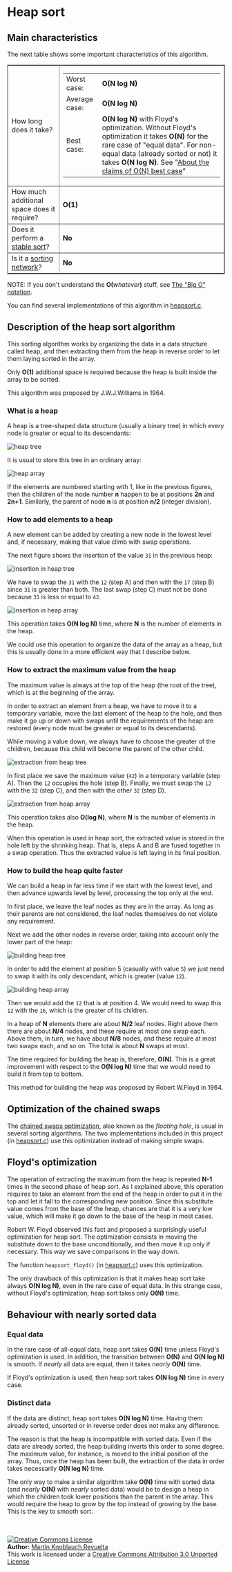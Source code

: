 # Heap sort

## Main characteristics

The next table shows some important characteristics of this algorithm.

<table cellpadding='2' cellspacing='0' border='1'>
<tr>
<td>How long does it take?</td>
<td>
<table border='0'>
<tr><td>Worst case:</td><td><b>O(N log N)</b></td></tr>
<tr><td>Average case:</td><td><b>O(N log N)</b></td></tr>
<tr><td>Best case:</td><td><b>O(N log N)</b> with Floyd's optimization. Without Floyd's optimization it takes <b>O(N)</b> for the rare case of "equal data". For non-equal data (already sorted or not) it takes <b>O(N log N)</b>. See "<a href='ONBestCase.md'>About the claims of O(N) best case</a>"</td></tr>
</table>
</td>
</tr>
<tr><td>How much additional space does it require?</td><td><b>O(1)</b></td></tr>
<tr><td>Does it perform a <a href='StableSort.md'>stable sort</a>?</td><td><b>No</b></td></tr>
<tr><td>Is it a <a href='http://en.wikipedia.org/wiki/Sorting_network'>sorting network</a>?</td><td><b>No</b></td></tr>
</table>

NOTE: If you don't understand the **O(**_whatever_**)** stuff, see [The "Big O" notation](BigOhNotation.md).

You can find several implementations of this algorithm in [heapsort.c](../../src/heapsort.c).

## Description of the heap sort algorithm

This sorting algorithm works by organizing the data in a data structure called heap, and then extracting them from the heap in reverse order to let them laying sorted in the array.

Only **O(1)** additional space is required because the heap is built inside the array to be sorted.

This algorithm was proposed by J.W.J.Williams in 1964.

### What is a heap

A heap is a tree-shaped data structure (usually a binary tree) in which every node is greater or equal to its descendants:

![heap tree](../img/heap_tree.png)

It is usual to store this tree in an ordinary array:

![heap array](../img/heap_array.png)

If the elements are numbered starting with 1, like in the previous figures, then the children of the node number **n** happen to be at positions **2n** and **2n+1**. Similarly, the parent of node **n** is at position **n/2** (integer division).

### How to add elements to a heap

A new element can be added by creating a new node in the lowest level and, if necessary, making that value climb with swap operations.

The next figure shows the insertion of the value `31` in the previous heap:

![insertion in heap tree](../img/heap_insert_tree.png)

We have to swap the `31` with the `12` (step A) and then with the `17` (step B) since `31` is greater than both. The last swap (step C) must not be done because `31` is less or equal to `42`.

![insertion in heap array](../img/heap_insert_array.png)

This operation takes **O(N log N)** time, where **N** is the number of elements in the heap.

We could use this operation to organize the data of the array as a heap, but this is usually done in a more efficient way that I describe below.

### How to extract the maximum value from the heap

The maximum value is always at the top of the heap (the root of the tree), which is at the beginning of the array.

In order to extract an element from a heap, we have to move it to a temporary variable, move the last element of the heap to the hole, and then make it go up or down with swaps until the requirements of the heap are restored (every node must be greater or equal to its descendants).

While moving a value down, we always have to choose the greater of the children, because this child will become the parent of the other child.

![extraction from heap tree](../img/heap_extract_tree.png)

In first place we save the maximum value (`42`) in a temporary variable (step A). Then the `12` occupies the hole (step B). Finally, we must swap the `12` with the `32` (step C), and then with the other `32` (step D).

![extraction from heap array](../img/heap_extract_array.png)

This operation takes also **O(log N)**, where **N** is the number of elements in the heap.

When this operation is used in heap sort, the extracted value is stored in the hole left by the shrinking heap. That is, steps A and B are fused together in a swap operation. Thus the extracted value is left laying in its final position.

### How to build the heap quite faster

We can build a heap in far less time if we start with the lowest level, and then advance upwards level by level, processing the top only at the end.

In first place, we leave the leaf nodes as they are in the array. As long as their parents are not considered, the leaf nodes themselves do not violate any requirement.

Next we add the other nodes in reverse order, taking into account only the lower part of the heap:

![building heap tree](../img/heap_build_tree.png)

In order to add the element at position 5 (casually with value `5`) we just need to swap it with its only descendant, which is greater (value `12`).

![building heap array](../img/heap_build_array.png)

Then we would add the `12` that is at position 4. We would need to swap this `12` with the `16`, which is the greater of its children.

In a heap of **N** elements there are about **N/2** leaf nodes. Right above them there are about **N/4** nodes, and these require at most one swap each. Above them, in turn, we have about **N/8** nodes, and these require at most two swaps each, and so on. The total is about **N** swaps at most.

The time required for building the heap is, therefore, **O(N)**. This is a great improvement with respect to the **O(N log N)** time that we would need to build it from top to bottom.

This method for building the heap was proposed by Robert W.Floyd in 1964.

## Optimization of the chained swaps

The [chained swaps optimization](ChainedSwapsOptimization.md), also known as the _floating hole_, is usual in several sorting algorithms. The two implementations included in this project (in [heapsort.c](../../src/heapsort.c)) use this optimization instead of making simple swaps.

## Floyd's optimization

The operation of extracting the maximum from the heap is repeated **N-1** times in the second phase of heap sort. As I explained above, this operation requires to take an element from the end of the heap in order to put it in the top and let it fall to the corresponding new position. Since this substitute value comes from the base of the heap, chances are that it is a very low value, which will make it go down to the base of the heap in most cases.

Robert W. Floyd observed this fact and proposed a surprisingly useful optimization for heap sort. The optimization consists in moving the substitute down to the base unconditionally, and then move it up only if necessary. This way we save comparisons in the way down.

The function `heapsort_floyd()` (in [heapsort.c](../../src/heapsort.c)) uses this optimization.

The only drawback of this optimization is that it makes heap sort take always **O(N log N)**, even in the rare case of equal data. In this strange case, without Floyd's optimization, heap sort takes only **O(N)** time.

## Behaviour with nearly sorted data

### Equal data

In the rare case of all-equal data, heap sort takes **O(N)** time unless Floyd's optimization is used. In addition, the transition between **O(N)** and **O(N log N)** is smooth. If _nearly_ all data are equal, then it takes _nearly_ **O(N)** time.

If Floyd's optimization is used, then heap sort takes **O(N log N)** time in every case.

### Distinct data

If the data are distinct, heap sort takes **O(N log N)** time. Having them already sorted, unsorted or in reverse order does not make any difference.

The reason is that the heap is incompatible with sorted data. Even if the data are already sorted, the heap building inverts this order to some degree. The maximum value, for instance, is moved to the initial position of the array. Thus, once the heap has been built, the extraction of the data in order takes necessarily **O(N log N)** time.

The only way to make a similar algorithm take **O(N)** time with sorted data (and _nearly_ **O(N)** with _nearly_ sorted data) would be to design a heap in which the children took lower positions than the parent in the array. This would require the heap to grow by the top instead of growing by the base. This is the key to smooth sort.


<br><br>
<a href='../LICENSE'><img src='../img/cc_by_88x31.png' alt='Creative Commons License' /></a><br>
**Author:** [Martín Knoblauch Revuelta](http://www.mkrevuelta.com/en/about-me/)<br>
This work is licensed under a [Creative Commons Attribution 3.0 Unported License](../LICENSE)</a>

